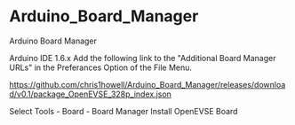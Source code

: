 # Arduino_Board_Manager
Arduino Board Manager

Arduino IDE 1.6.x
Add the following link to the "Additional Board Manager URLs" in the Preferances Option of the File Menu.  

https://github.com/chris1howell/Arduino_Board_Manager/releases/download/v0.1/package_OpenEVSE_328p_index.json

Select Tools - Board - Board Manager
Install OpenEVSE Board
